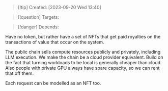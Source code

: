 
>[!tip] Created: [2023-09-20 Wed 13:40]

>[!question] Targets: 

>[!danger] Depends: 

Have no token, but rather have a set of NFTs that get paid royalties on the transactions of value that occur on the system.

The public chain sells compute resources publicly and privately, including LLM execution.  We make the chain be a cloud provider equivalent.  Build on the fact that turning workloads to be local is generally cheaper than cloud.  Also people with private GPU always have spare capacity, so we can rent that off them.

Each request can be modelled as an NFT too.